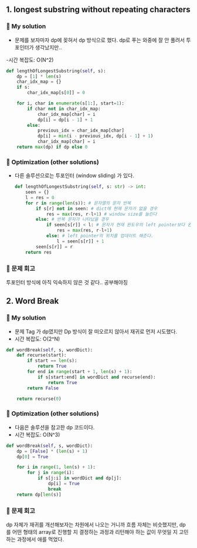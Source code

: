 ## 1. longest substring without repeating characters

### 🔮 My solution

- 문제를 보자마자 dp에 꽂혀서 dp 방식으로 했다.
dp로 푸는 와중에 잘 안 풀려서 투포인터가 생각났지만..

-시간 복잡도: O(N^2)

```python
def lengthOfLongestSubstring(self, s):
    dp = [1] * len(s)
    char_idx_map = {}
    if s:
        char_idx_map[s[0]] = 0

    for i, char in enumerate(s[1:], start=1):
        if char not in char_idx_map:
            char_idx_map[char] = i
            dp[i] = dp[i - 1] + 1
        else:
            previous_idx = char_idx_map[char]
            dp[i] = min(i - previous_idx, dp[i - 1] + 1)
            char_idx_map[char] = i
    return max(dp) if dp else 0
```

### 🦦 Optimization (other solutions)

- 다른 솔루션으로는 투포인터 (window sliding) 가 있다.

    ```python
    def lengthOfLongestSubstring(self, s: str) -> int:
        seen = {}
        l = res = 0
        for r in range(len(s)): # 문자열의 문자 반복
            if s[r] not in seen: # dict에 현재 문자가 없을 경우
                res = max(res, r-l+1) # window size를 늘린다
            else: # 반복 문자가 나타났을 경우
                if seen[s[r]] < l: # 문자가 현재 윈도우의 left pointer보다 왼쪽에 있을 경우
                    res = max(res, r-l+1)
                else: # left pointer의 위치를 업데이트 해준다.
                    l = seen[s[r]] + 1
            seen[s[r]] = r
        return res
    ```

### 👊 문제 회고
투포인터 방식에 아직 익숙하지 않은 것 같다.. 공부해야징

## 2. Word Break

### 🔮 My solution

- 문제 Tag 가 dp였지만 Dp 방식이 잘 떠오르지 않아서 재귀로 먼저 시도했다.
- 시간 복잡도: O(2^N)

```python
def wordBreak(self, s, wordDict):
    def recurse(start):
        if start == len(s):
            return True
        for end in range(start + 1, len(s) + 1):
            if s[start:end] in wordDict and recurse(end):
                return True
        return False

    return recurse(0)
```

### 🦦 Optimization (other solutions)

- 다음은 솔루션을 참고한 dp 코드이다. 
- 시간 복잡도: O(N^3)

```python
def wordBreak(self, s, wordDict):
    dp = [False] * (len(s) + 1)
    dp[0] = True

    for i in range(1, len(s) + 1):
        for j in range(i):
            if s[j:i] in wordDict and dp[j]:
                dp[i] = True
                break
    return dp[len(s)]
```

### 👊 문제 회고
dp 자체가 재귀를 개선해보자는 차원에서 나오는 거니까 흐름 자체는 비슷했지만,
dp 를 어떤 형태의 array로 진행할 지 결정하는 과정과 리턴해야 하는 값이 무엇일 지 고민하는 과정에서 애를 먹었다.
